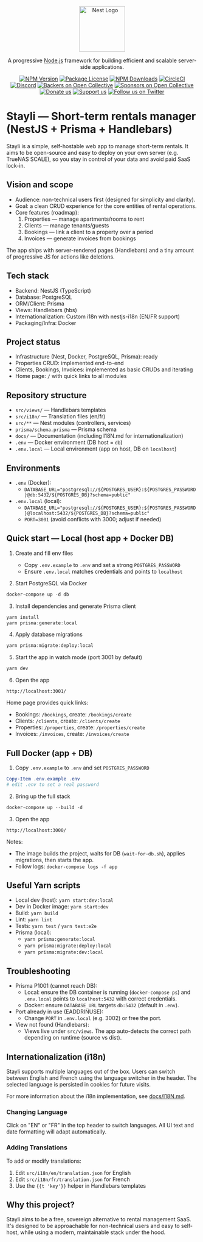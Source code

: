 <p align="center">
  <a href="http://nestjs.com/" target="blank"><img src="https://nestjs.com/img/logo-small.svg" width="120" alt="Nest Logo" /></a>
</p>

[circleci-image]: https://img.shields.io/circleci/build/github/nestjs/nest/master?token=abc123def456
[circleci-url]: https://circleci.com/gh/nestjs/nest

  <p align="center">A progressive <a href="http://nodejs.org" target="_blank">Node.js</a> framework for building efficient and scalable server-side applications.</p>
    <p align="center">
<a href="https://www.npmjs.com/~nestjscore" target="_blank"><img src="https://img.shields.io/npm/v/@nestjs/core.svg" alt="NPM Version" /></a>
<a href="https://www.npmjs.com/~nestjscore" target="_blank"><img src="https://img.shields.io/npm/l/@nestjs/core.svg" alt="Package License" /></a>
<a href="https://www.npmjs.com/~nestjscore" target="_blank"><img src="https://img.shields.io/npm/dm/@nestjs/common.svg" alt="NPM Downloads" /></a>
<a href="https://circleci.com/gh/nestjs/nest" target="_blank"><img src="https://img.shields.io/circleci/build/github/nestjs/nest/master" alt="CircleCI" /></a>
<a href="https://discord.gg/G7Qnnhy" target="_blank"><img src="https://img.shields.io/badge/discord-online-brightgreen.svg" alt="Discord"/></a>
<a href="https://opencollective.com/nest#backer" target="_blank"><img src="https://opencollective.com/nest/backers/badge.svg" alt="Backers on Open Collective" /></a>
<a href="https://opencollective.com/nest#sponsor" target="_blank"><img src="https://opencollective.com/nest/sponsors/badge.svg" alt="Sponsors on Open Collective" /></a>
  <a href="https://paypal.me/kamilmysliwiec" target="_blank"><img src="https://img.shields.io/badge/Donate-PayPal-ff3f59.svg" alt="Donate us"/></a>
    <a href="https://opencollective.com/nest#sponsor"  target="_blank"><img src="https://img.shields.io/badge/Support%20us-Open%20Collective-41B883.svg" alt="Support us"></a>
  <a href="https://twitter.com/nestframework" target="_blank"><img src="https://img.shields.io/twitter/follow/nestframework.svg?style=social&label=Follow" alt="Follow us on Twitter"></a>
</p>
  <!--[![Backers on Open Collective](https://opencollective.com/nest/backers/badge.svg)](https://opencollective.com/nest#backer)
  [![Sponsors on Open Collective](https://opencollective.com/nest/sponsors/badge.svg)](https://opencollective.com/nest#sponsor)-->

# Stayli — Short-term rentals manager (NestJS + Prisma + Handlebars)

Stayli is a simple, self-hostable web app to manage short-term rentals. It aims to be open-source and easy to deploy on your own server (e.g. TrueNAS SCALE), so you stay in control of your data and avoid paid SaaS lock-in.

## Vision and scope

- Audience: non-technical users first (designed for simplicity and clarity).
- Goal: a clean CRUD experience for the core entities of rental operations.
- Core features (roadmap):
  1. Properties — manage apartments/rooms to rent
  2. Clients — manage tenants/guests
  3. Bookings — link a client to a property over a period
  4. Invoices — generate invoices from bookings

The app ships with server-rendered pages (Handlebars) and a tiny amount of progressive JS for actions like deletions.

## Tech stack

- Backend: NestJS (TypeScript)
- Database: PostgreSQL
- ORM/Client: Prisma
- Views: Handlebars (hbs)
- Internationalization: Custom i18n with nestjs-i18n (EN/FR support)
- Packaging/Infra: Docker

## Project status

- Infrastructure (Nest, Docker, PostgreSQL, Prisma): ready
- Properties CRUD: implemented end-to-end
- Clients, Bookings, Invoices: implemented as basic CRUDs and iterating
- Home page: `/` with quick links to all modules

## Repository structure

- `src/views/` — Handlebars templates
- `src/i18n/` — Translation files (en/fr)
- `src/**` — Nest modules (controllers, services)
- `prisma/schema.prisma` — Prisma schema
- `docs/` — Documentation (including I18N.md for internationalization)
- `.env` — Docker environment (DB host = `db`)
- `.env.local` — Local environment (app on host, DB on `localhost`)

## Environments

- `.env` (Docker):
  - `DATABASE_URL="postgresql://${POSTGRES_USER}:${POSTGRES_PASSWORD}@db:5432/${POSTGRES_DB}?schema=public"`
- `.env.local` (local):
  - `DATABASE_URL="postgresql://${POSTGRES_USER}:${POSTGRES_PASSWORD}@localhost:5432/${POSTGRES_DB}?schema=public"`
  - `PORT=3001` (avoid conflicts with 3000; adjust if needed)

## Quick start — Local (host app + Docker DB)

1. Create and fill env files
   - Copy `.env.example` to `.env` and set a strong `POSTGRES_PASSWORD`
   - Ensure `.env.local` matches credentials and points to `localhost`

2. Start PostgreSQL via Docker

```powershell
docker-compose up -d db
```

3. Install dependencies and generate Prisma client

```powershell
yarn install
yarn prisma:generate:local
```

4. Apply database migrations

```powershell
yarn prisma:migrate:deploy:local
```

5. Start the app in watch mode (port 3001 by default)

```powershell
yarn dev
```

6. Open the app

```
http://localhost:3001/
```

Home page provides quick links:

- Bookings: `/bookings`, create: `/bookings/create`
- Clients: `/clients`, create: `/clients/create`
- Properties: `/properties`, create: `/properties/create`
- Invoices: `/invoices`, create: `/invoices/create`

## Full Docker (app + DB)

1. Copy `.env.example` to `.env` and set `POSTGRES_PASSWORD`

```powershell
Copy-Item .env.example .env
# edit .env to set a real password
```

2. Bring up the full stack

```powershell
docker-compose up --build -d
```

3. Open the app

```
http://localhost:3000/
```

Notes:

- The image builds the project, waits for DB (`wait-for-db.sh`), applies migrations, then starts the app.
- Follow logs: `docker-compose logs -f app`

## Useful Yarn scripts

- Local dev (host): `yarn start:dev:local`
- Dev in Docker image: `yarn start:dev`
- Build: `yarn build`
- Lint: `yarn lint`
- Tests: `yarn test` / `yarn test:e2e`
- Prisma (local):
  - `yarn prisma:generate:local`
  - `yarn prisma:migrate:deploy:local`
  - `yarn prisma:migrate:dev:local`

## Troubleshooting

- Prisma P1001 (cannot reach DB):
  - Local: ensure the DB container is running (`docker-compose ps`) and `.env.local` points to `localhost:5432` with correct credentials.
  - Docker: ensure `DATABASE_URL` targets `db:5432` (default in `.env`).
- Port already in use (EADDRINUSE):
  - Change `PORT` in `.env.local` (e.g. 3002) or free the port.
- View not found (Handlebars):
  - Views live under `src/views`. The app auto-detects the correct path depending on runtime (source vs dist).

## Internationalization (i18n)

Stayli supports multiple languages out of the box. Users can switch between English and French using the language switcher in the header. The selected language is persisted in cookies for future visits.

For more information about the i18n implementation, see [docs/I18N.md](docs/I18N.md).

### Changing Language

Click on "EN" or "FR" in the top header to switch languages. All UI text and date formatting will adapt automatically.

### Adding Translations

To add or modify translations:

1. Edit `src/i18n/en/translation.json` for English
2. Edit `src/i18n/fr/translation.json` for French
3. Use the `{{t 'key'}}` helper in Handlebars templates

## Why this project?

Stayli aims to be a free, sovereign alternative to rental management SaaS. It's designed to be approachable for non-technical users and easy to self-host, while using a modern, maintainable stack under the hood.
